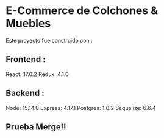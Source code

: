 # E-Commerce de Colchones & Muebles

Este proyecto fue construido con : 

## Frontend :

React: 17.0.2
Redux: 4.1.0
    
## Backend :

Node: 15.14.0 
Express: 4.17.1
Postgres: 1.0.2
Sequelize: 6.6.4

## Prueba Merge!!
